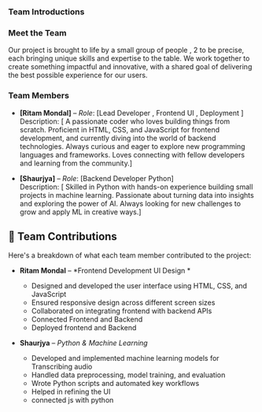 ### Team Introductions
### Meet the Team

Our project is brought to life by a small group of people , 2 to be precise, each bringing unique skills and expertise to the table. We work together to create something impactful and innovative, with a shared goal of delivering the best possible experience for our users.

### Team Members

- **[Ritam Mondal]** – *Role*: [Lead Developer , Frontend UI , Deployment ]  
  Description: [  A passionate coder who loves building things from scratch. Proficient in HTML, CSS, and JavaScript for frontend development, and currently diving into the world of backend technologies. Always curious and eager to explore new programming languages and frameworks. Loves connecting with fellow developers and learning from the community.]

- **[Shaurjya]** – *Role*: [Backend Developer Python]  
  Description: [ Skilled in Python with hands-on experience building small projects in machine learning. Passionate about turning data into insights and exploring the power of AI. Always looking for new challenges to grow and apply ML in creative ways.]

## 👥 Team Contributions
Here's a breakdown of what each team member contributed to the project:

- **Ritam Mondal** – *Frontend Development UI Design *  
  - Designed and developed the user interface using HTML, CSS, and JavaScript  
  - Ensured responsive design across different screen sizes  
  - Collaborated on integrating frontend with backend APIs
  - Connected Frontend and Backend
  - Deployed frontend and Backend

- **Shaurjya** – *Python & Machine Learning*  
  - Developed and implemented machine learning models for Transcribing audio 
  - Handled data preprocessing, model training, and evaluation  
  - Wrote Python scripts and automated key workflows
  - Helped in refining the UI
  - connected js with python 
